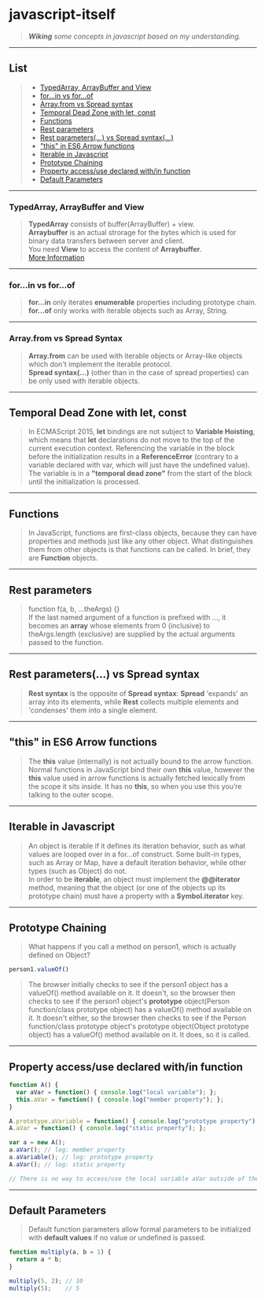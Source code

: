 # javascript-itself

>*__Wiking__ some concepts in javascript based on my understanding.*

***

## List

>* [TypedArray, ArrayBuffer and View](#typedarray-arraybuffer-and-view)
>* [for...in vs for...of](#forin-vs-forof)
>* [Array.from vs Spread syntax](#arrayfrom-vs-spread-syntax)
>* [Temporal Dead Zone with let, const](#temporal-dead-zone-with-let-const)
>* [Functions](#functions)
>* [Rest parameters](rest-parameters)
>* [Rest parameters(...) vs Spread syntax(...)](#rest-parameters-vs-spread-syntax)
>* ["this" in ES6 Arrow functions](#this-in-es6-arrow-functions)
>* [Iterable in Javascript](#iterable-in-javascript)
>* [Prototype Chaining](#prototype-chaining)
>* [Property access/use declared with/in function](#property-accessuse-declared-within-function)
>* [Default Parameters](#default-parameters)

***

### TypedArray, ArrayBuffer and View

>__TypedArray__ consists of buffer(ArrayBuffer) + view.  
>__Arraybuffer__ is an actual strorage for the bytes which is used for binary data transfers between server and client.  
>You need __View__ to access the content of __Arraybuffer__.  
[More Information](https://stackoverflow.com/questions/42416783/where-to-use-arraybuffer-vs-typed-array-in-javascript)

***

### for...in vs for...of

>__for...in__ only iterates __enumerable__ properties including prototype chain.  
>__for...of__ only works with iterable objects such as Array, String.

***

### Array.from vs Spread Syntax

>__Array.from__ can be used with iterable objects or Array-like objects which don't implement the iterable protocol.  
>__Spread syntax(...)__ (other than in the case of spread properties) can be only used with iterable objects.

***

## Temporal Dead Zone with let, const

>In ECMAScript 2015, __let__ bindings are not subject to __Variable Hoisting__, which means that __let__ declarations do not move to the top of the current execution context. Referencing the variable in the block before the initialization results in a __ReferenceError__ (contrary to a variable declared with var, which will just have the undefined value). The variable is in a __"temporal dead zone"__ from the start of the block until the initialization is processed.

***

## Functions

>In JavaScript, functions are first-class objects, because they can have properties and methods just like any other object. What distinguishes them from other objects is that functions can be called. In brief, they are __Function__ objects.

***

## Rest parameters

>function f(a, b, ...theArgs) {}  
If the last named argument of a function is prefixed with ..., it becomes an __array__ whose elements from 0 (inclusive) to theArgs.length (exclusive) are supplied by the actual arguments passed to the function.

***

## Rest parameters(...) vs Spread syntax

>__Rest syntax__ is the opposite of __Spread syntax__: __Spread__ 'expands' an array into its elements, while __Rest__ collects multiple elements and 'condenses' them into a single element.

***

## "this" in ES6 Arrow functions

>The __this__ value (internally) is not actually bound to the arrow function. Normal functions in JavaScript bind their own __this__ value, however the __this__ value used in arrow functions is actually fetched lexically from the scope it sits inside. It has no __this__, so when you use this you’re talking to the outer scope.

***

## Iterable in Javascript

>An object is iterable if it defines its iteration behavior, such as what values are looped over in a for...of construct. Some built-in types, such as Array or Map, have a default iteration behavior, while other types (such as Object) do not.  
In order to be __iterable__, an object must implement the __@@iterator__ method, meaning that the object (or one of the objects up its prototype chain) must have a property with a __Symbol.iterator__ key.

***

## Prototype Chaining

>What happens if you call a method on person1, which is actually defined on Object?
```javascript
person1.valueOf()
```
>The browser initially checks to see if the person1 object has a valueOf() method available on it. It doesn't, so the browser then checks to see if the person1 object's __prototype__ object(Person function/class prototype object) has a valueOf() method available on it. It doesn't either, so the browser then checks to see if the Person function/class prototype object's prototype object(Object prototype object) has a valueOf() method available on it. It does, so it is called.

***

## Property access/use declared with/in function

```javascript
function A() {
  var aVar = function() { console.log("local variable"); };
  this.aVar = function() { console.log("member property"); };
}

A.prototype.aVariable = function() { console.log("prototype property"); };
A.aVar = function() { console.log("static property"); };

var a = new A();
a.aVar(); // log: member property
a.aVariable(); // log: prototype property
A.aVar(); // log: static property

// There is no way to access/use the local variable aVar outside of the function A.
```
***

## Default Parameters

>Default function parameters allow formal parameters to be initialized with __default values__ if no value or undefined is passed.

```javascript
function multiply(a, b = 1) {
  return a * b;
}

multiply(5, 2); // 10
multiply(5);    // 5
```
